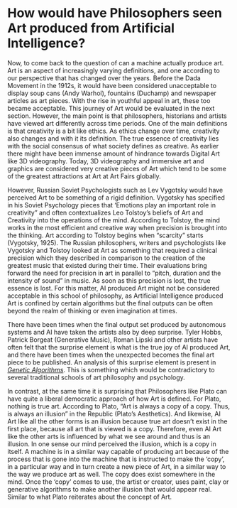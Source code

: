# How would have Philosophers seen Art produced from Artificial Intelligence?

Now, to come back to the question of can a machine actually produce art. Art is an aspect of increasingly varying definitions, and one according to our perspective that has changed over the years. Before the Dada Movement in the 1912s, it would have been considered unacceptable to display soup cans (Andy Warhol), fountains (Duchamp) and newspaper articles as art pieces. With the rise in youthful appeal in art, these too became acceptable. This journey of Art would be evaluated in the next section. However, the main point is that philosophers, historians and artists have viewed art differently across time periods. One of the main definitions is that creativity is a bit like ethics. As ethics change over time, creativity also changes and with it its definition. The true essence of creativity lies with the social consensus of what society defines as creative. As earlier there might have been immense amount of hindrance towards Digital Art like 3D videography. Today, 3D videography and immersive art and graphics are considered very creative pieces of Art which tend to be some of the greatest attractions at Art at Art Fairs globally.

However, Russian Soviet Psychologists such as Lev Vygotsky would have perceived Art to be something of a rigid definition. Vygotsky has specified in his Soviet Psychology pieces that ‘Emotions play an important role in creativity” and often contextualizes Leo Tolstoy’s beliefs of Art and Creativity into the operations of the mind. According to Tolstoy, the mind works in the most efficient and creative way when precision is brought into the thinking. Art according to Tolstoy begins when “scarcity” starts (Vygotsky, 1925). The Russian philosophers, writers and psychologists like Vygotsky and Tolstoy looked at Art as something that required a clinical precision which they described in comparison to the creation of the greatest music that existed during their time. Their evaluations bring forward the need for precision in art in parallel to “pitch, duration and the intensity of sound” in music. As soon as this precision is lost, the true essence is lost. For this matter, AI produced Art might not be considered acceptable in this school of philosophy, as Artificial Intelligence produced Art is confined by certain algorithms but the final outputs can be often beyond the realm of thinking or even imagination at times.&#x20;

There have been times when the final output set produced by autonomous systems and AI have taken the artists also by deep surprise. Tyler Hobbs, Patrick Borgeat (Generative Music), Roman Lipski and other artists have often felt that the surprise element is what is the true joy of AI produced Art, and there have been times when the unexpected becomes the final art piece to be published. An analysis of this surprise element is present in [_Genetic Algorithms_](../can-ai-machines-be-creative/genetic-algorithms.md). This is something which would be contradictory to several traditional schools of art philosophy and psychology.

In contrast, at the same time it is surprising that Philosophers like Plato can have quite a liberal democratic approach of how Art is defined. For Plato, nothing is true art. According to Plato, “Art is always a copy of a copy. Thus, is always an illusion” in the Republic (Plato’s Aesthetics). And likewise, AI Art like all the other forms is an illusion because true art doesn’t exist in the first place, because all art that is viewed is a copy. Therefore, even AI Art like the other arts is influenced by what we see around and thus is an illusion. In one sense our mind perceived the illusion, which is a copy in itself. A machine is in a similar way capable of producing art because of the process that is gone into the machine that is instructed to make the ‘copy’, in a particular way and in turn create a new piece of Art, in a similar way to the way we produce art as well. The copy does exist somewhere in the mind. Once the ‘copy’ comes to use, the artist or creator, uses paint, clay or generative algorithms to make another illusion that would appear real. Similar to what Plato reiterates about the concept of Art.

